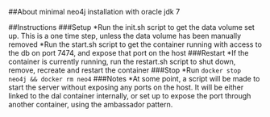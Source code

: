 ##About
minimal neo4j installation with oracle jdk 7

##Instructions
###Setup
*Run the init.sh script to get the data volume set up. This is a one time step, unless the data volume has been manually removed
*Run the start.sh script to get the container running with access to the db on port 7474, and expose that port on the host
###Restart
*If the container is currently running, run the restart.sh script to shut down, remove, recreate and restart the container
###Stop
*Run `docker stop neo4j && docker rm neo4`
###Notes
*At some point, a script will be made to start the server without exposing any ports on the host. It will be either linked to the dal container internally, or set up to expose the port through another container, using the ambassador pattern.

